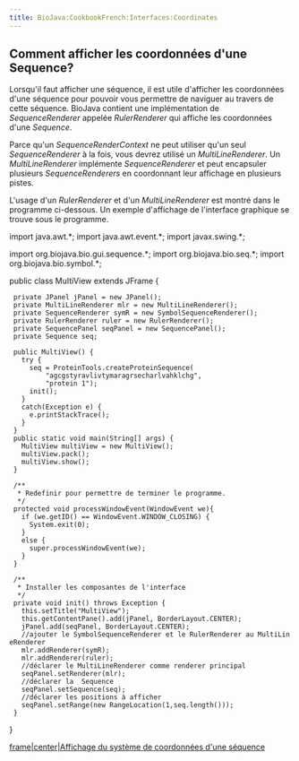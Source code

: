 ```yaml
---
title: BioJava:CookbookFrench:Interfaces:Coordinates
---
```


Comment afficher les coordonnées d'une Sequence?
------------------------------------------------

Lorsqu'il faut afficher une séquence, il est utile d'afficher les
coordonnées d'une séquence pour pouvoir vous permettre de naviguer au
travers de cette séquence. BioJava contient une implémentation de
*SequenceRenderer* appelée *RulerRenderer* qui affiche les coordonnées
d'une *Sequence*.

Parce qu'un *SequenceRenderContext* ne peut utiliser qu'un seul
*SequenceRenderer* à la fois, vous devrez utilisé un
*MultiLineRenderer*. Un *MultiLineRenderer* implémente
*SequenceRenderer* et peut encapsuler plusieurs *SequenceRenderers* en
coordonnant leur affichage en plusieurs pistes.

L'usage d'un *RulerRenderer* et d'un *MultiLineRenderer* est montré dans
le programme ci-dessous. Un exemple d'affichage de l'interface graphique
se trouve sous le programme.

<java> import java.awt.\*; import java.awt.event.\*; import
javax.swing.\*;

import org.biojava.bio.gui.sequence.\*; import org.biojava.bio.seq.\*;
import org.biojava.bio.symbol.\*;

public class MultiView extends JFrame {

` private JPanel jPanel = new JPanel();`  
` private MultiLineRenderer mlr = new MultiLineRenderer();`  
` private SequenceRenderer symR = new SymbolSequenceRenderer();`  
` private RulerRenderer ruler = new RulerRenderer();`  
` private SequencePanel seqPanel = new SequencePanel();`  
` private Sequence seq;`

` public MultiView() {`  
`   try {`  
`     seq = ProteinTools.createProteinSequence(`  
`         "agcgstyravlivtymaragrsecharlvahklchg",`  
`         "protein 1");`  
`     init();`  
`   }`  
`   catch(Exception e) {`  
`     e.printStackTrace();`  
`   }`  
` }`  
` public static void main(String[] args) {`  
`   MultiView multiView = new MultiView();`  
`   multiView.pack();`  
`   multiView.show();`  
` }`  
` `  
` /**`  
`  * Redefinir pour permettre de terminer le programme.`  
`  */`  
` protected void processWindowEvent(WindowEvent we){`  
`   if (we.getID() == WindowEvent.WINDOW_CLOSING) {`  
`     System.exit(0);`  
`   }`  
`   else {`  
`     super.processWindowEvent(we);`  
`   }`  
` }`  
` `  
` /**`  
`  * Installer les composantes de l'interface`  
`  */`  
` private void init() throws Exception {`  
`   this.setTitle("MultiView");`  
`   this.getContentPane().add(jPanel, BorderLayout.CENTER);`  
`   jPanel.add(seqPanel, BorderLayout.CENTER);`  
`   //ajouter le SymbolSequenceRenderer et le RulerRenderer au MultiLineRenderer`  
`   mlr.addRenderer(symR);`  
`   mlr.addRenderer(ruler);`  
`   //déclarer le MultiLineRenderer comme renderer principal`  
`   seqPanel.setRenderer(mlr);`  
`   //déclarer la  Sequence`  
`   seqPanel.setSequence(seq);`  
`   //déclarer les positions à afficher `  
`   seqPanel.setRange(new RangeLocation(1,seq.length()));`  
` }`

} </java>

[frame|center|Affichage du système de coordonnées d'une
séquence](image:Multiview.jpg "wikilink")
